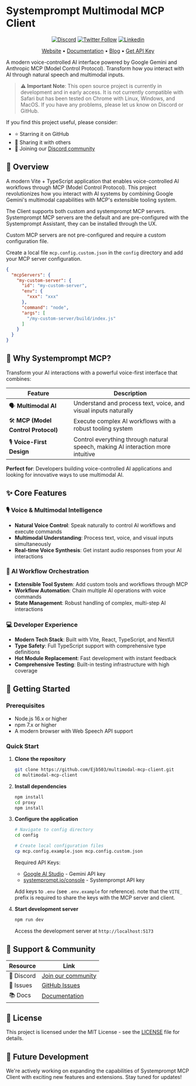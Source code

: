 # Systemprompt Multimodal MCP Client

<div align="center">
   
[![Discord](https://img.shields.io/discord/1255160891062620252?color=7289da&label=discord)](https://discord.com/invite/wkAbSuPWpr)
[![Twitter Follow](https://img.shields.io/twitter/follow/tyingshoelaces_?style=social)](https://twitter.com/tyingshoelaces_)
[![Linkedin](https://i.sstatic.net/gVE0j.png)](https://www.linkedin.com/in/edjburton/)

[Website](https://systemprompt.io) • [Documentation](https://systemprompt.io/documentation) • [Blog](https://tyingshoelaces.com) • [Get API Key](https://systemprompt.io/console)

</div>

A modern voice-controlled AI interface powered by Google Gemini and Anthropic MCP (Model Control Protocol). Transform how you interact with AI through natural speech and multimodal inputs.

> **⚠️ Important Note**: This open source project is currently in development and in early access. It is not currently compatible with Safari but has been tested on Chrome with Linux, Windows, and MacOS. If you have any problems, please let us know on Discord or GitHub.

If you find this project useful, please consider:

- ⭐ Starring it on GitHub
- 🔄 Sharing it with others
- 💬 Joining our [Discord community](https://discord.com/invite/wkAbSuPWpr)

## 🌟 Overview

A modern Vite + TypeScript application that enables voice-controlled AI workflows through MCP (Model Control Protocol). This project revolutionizes how you interact with AI systems by combining Google Gemini's multimodal capabilities with MCP's extensible tooling system.

The Client supports both custom and systemprompt MCP servers. Systemprompt MCP servers are the default and are pre-configured with the Systemprompt Assistant, they can be installed through the UX.

Custom MCP servers are not pre-configured and require a custom configuration file. 

Create a local file `mcp.config.custom.json` in the `config` directory and add your MCP server configuration.

```json
{
  "mcpServers": {
    "my-custom-server": {
      "id": "my-custom-server",
      "env": {
        "xxx": "xxx"
      },
      "command": "node",
      "args": [
        "/my-custom-server/build/index.js"
      ]
    }
  }
}
```

## 🎯 Why Systemprompt MCP?

Transform your AI interactions with a powerful voice-first interface that combines:

| Feature                             | Description                                                                     |
| ----------------------------------- | ------------------------------------------------------------------------------- |
| 🗣️ **Multimodal AI**                | Understand and process text, voice, and visual inputs naturally                 |
| 🛠️ **MCP (Model Control Protocol)** | Execute complex AI workflows with a robust tooling system                       |
| 🎙️ **Voice-First Design**           | Control everything through natural speech, making AI interaction more intuitive |

**Perfect for**: Developers building voice-controlled AI applications and looking for innovative ways to use multimodal AI.

## ✨ Core Features

### 🎙️ Voice & Multimodal Intelligence

- **Natural Voice Control**: Speak naturally to control AI workflows and execute commands
- **Multimodal Understanding**: Process text, voice, and visual inputs simultaneously
- **Real-time Voice Synthesis**: Get instant audio responses from your AI interactions

### 🔄 AI Workflow Orchestration

- **Extensible Tool System**: Add custom tools and workflows through MCP
- **Workflow Automation**: Chain multiple AI operations with voice commands
- **State Management**: Robust handling of complex, multi-step AI interactions

### 💻 Developer Experience

- **Modern Tech Stack**: Built with Vite, React, TypeScript, and NextUI
- **Type Safety**: Full TypeScript support with comprehensive type definitions
- **Hot Module Replacement**: Fast development with instant feedback
- **Comprehensive Testing**: Built-in testing infrastructure with high coverage

## 🚀 Getting Started

### Prerequisites

- Node.js 16.x or higher
- npm 7.x or higher
- A modern browser with Web Speech API support

### Quick Start

1. **Clone the repository**

   ```bash
   git clone https://github.com/Ejb503/multimodal-mcp-client.git
   cd multimodal-mcp-client
   ```

2. **Install dependencies**

   ```bash
   npm install
   cd proxy
   npm install
   ```

3. **Configure the application**

   ```bash
   # Navigate to config directory
   cd config

   # Create local configuration files
   cp mcp.config.example.json mcp.config.custom.json
   ```

   Required API Keys:

   - [Google AI Studio](https://ai.google.dev/gemini-api/docs) - Gemini API key
   - [systemprompt.io/console](https://systemprompt.io/console) - Systemprompt API key

   Add keys to `.env` (see `.env.example` for reference). note that the `VITE_` prefix is required to share the keys with the MCP server and client.

4. **Start development server**
   ```bash
   npm run dev
   ```
   Access the development server at `http://localhost:5173`

## 🤝 Support & Community

| Resource   | Link                                                                    |
| ---------- | ----------------------------------------------------------------------- |
| 💬 Discord | [Join our community](https://discord.com/invite/wkAbSuPWpr)             |
| 🐛 Issues  | [GitHub Issues](https://github.com/Ejb503/multimodal-mcp-client/issues) |
| 📚 Docs    | [Documentation](https://systemprompt.io/documentation)                  |

## 📄 License

This project is licensed under the MIT License - see the [LICENSE](LICENSE) file for details.

## 🔮 Future Development

We're actively working on expanding the capabilities of Systemprompt MCP Client with exciting new features and extensions. Stay tuned for updates!
